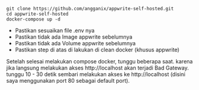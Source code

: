 ```shell
git clone https://github.com/angganix/appwrite-self-hosted.git
cd appwrite-self-hosted
docker-compose up -d
```
- Pastikan sesuaikan file .env nya
- Pastikan tidak ada Image appwrite sebelumnya
- Pastikan tidak ada Volume appwrite sebelumnya
- Pastikan step di atas di lakukan di clean docker (khusus appwrite)

Setelah selesai melakukan compose docker, tunggu beberapa saat. karena jika langsung melakukan akses http://localhost akan terjadi
Bad Gateway. tunggu 10 - 30 detik sembari melakukan akses ke http://localhost (disini saya menggunakan port 80 sebagai default port).